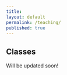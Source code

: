 ```yaml
---
title:
layout: default
permalink: /teaching/
published: true
---
```


## Classes
Will be updated soon!


